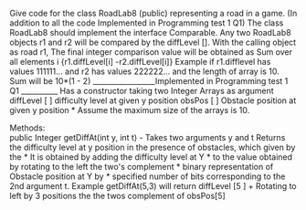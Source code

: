 Give code for the class RoadLab8 (public) representing a road in a game. 
(In addition to all the code Implemented in Programming test 1 Q1)
The class RoadLab8 should implement the interface Comparable. Any two RoadLab8 objects r1 and r2 will be compared by the diffLevel []. With the calling object as road r1, The final integer comparison value will be obtained as Sum over all elements i {r1.diffLevel[i] -r2.diffLevel[i]}
Example if r1.difflevel has values 111111... and r2  has values 222222...
and the length of array is 10.
Sum will be 10*(1 - 2)
_________________Implemented in Programming test 1 Q1 __________
Has a constructor taking two Integer Arrays as argument
	 diffLevel [ ] difficulty level at given y position
	 obsPos [ ]   Obstacle position at given y position
	 * Assume the maximum size of the arrays is 10.

Methods:  
public Integer getDiffAt(int y, int t)  -  Takes two arguments  y and t
Returns the difficulty level at y position in the presence of obstacles, which given by the 
	  * It is obtained by adding the difficulty level at Y
	 *  to the value obtained by rotating to the left the two's complement 
	 *  binary representation of Obstacle position at Y by
	 *  specified number of bits corresponding to the 2nd argument t.
Example getDiffAt(5,3) will return
diffLevel [5 ] + Rotating to left by 3 positions the the twos complement  of obsPos[5]   

